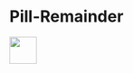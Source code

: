 # Pill-Remainder

<img src="https://i.ibb.co/JBhr6bp/Screenshot-20190807-123026-We-Care.jpg" width="48">
